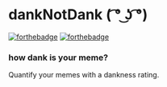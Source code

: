 # dankNotDank ( ͡° ͜ʖ ͡°)

[![forthebadge](https://forthebadge.com/images/badges/makes-people-smile.svg)](https://forthebadge.com) [![forthebadge](https://forthebadge.com/images/badges/its-not-a-lie-if-you-believe-it.svg)](https://forthebadge.com)

### how dank is your meme?
Quantify your memes with a dankness rating. 

